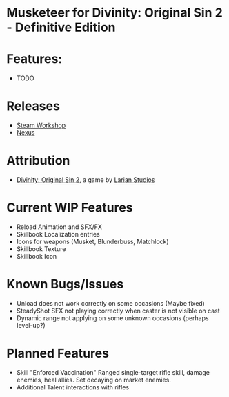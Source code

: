 Musketeer for Divinity: Original Sin 2 - Definitive Edition
=======

# Features:
- TODO
# Releases
* [Steam Workshop]() 
* [Nexus]()

# Attribution
- [Divinity: Original Sin 2](http://store.steampowered.com/app/435150/Divinity_Original_Sin_2/), a game by [Larian Studios](http://larian.com/)

# Current WIP Features
- Reload Animation and SFX/FX
- Skillbook Localization entries
- Icons for weapons (Musket, Blunderbuss, Matchlock)
- Skillbook Texture
- Skillbook Icon


# Known Bugs/Issues
- Unload does not work correctly on some occasions (Maybe fixed)
- SteadyShot SFX not playing correctly when caster is not visible on cast
- Dynamic range not applying on some unknown occasions (perhaps level-up?)

# Planned Features
- Skill "Enforced Vaccination"
Ranged single-target rifle skill, damage enemies, heal allies. Set decaying on market enemies.
- Additional Talent interactions with rifles
